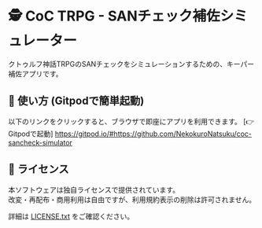 # 🕵️ CoC TRPG - SANチェック補佐シミュレーター

クトゥルフ神話TRPGのSANチェックをシミュレーションするための、キーパー補佐アプリです。

## 🚀 使い方 (Gitpodで簡単起動)

以下のリンクをクリックすると、ブラウザで即座にアプリを利用できます。
[👉 Gitpodで起動]
https://gitpod.io/#https://github.com/NekokuroNatsuku/coc-sancheck-simulator


## 📜 ライセンス

本ソフトウェアは独自ライセンスで提供されています。  
改変・再配布・商用利用は自由ですが、利用規約表示の削除は許可されません。

詳細は [LICENSE.txt](LICENSE.txt) をご確認ください。

